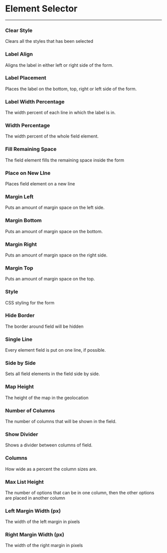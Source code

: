 # Element Selector

---

### Clear Style
Clears all the styles that has been selected
### Label Align
Aligns the label in either left or right side of the form.
### Label Placement
Places the label on the bottom, top, right or left side of the form.
### Label Width Percentage
The width percent of each line in which the label is in.
### Width Percentage
The width percent of the whole field element.
### Fill Remaining Space
The field element fills the remaining space inside the form
### Place on New LIne
Places field element on a new line
### Margin Left
Puts an amount of margin space on the left side.
### Margin Bottom
Puts an amount of margin space on the bottom.
### Margin Right
Puts an amount of margin space on the right side.
### Margin Top 
Puts an amount of margin space on the top.
### Style
CSS styling for the form 
### Hide Border
The border around field will be hidden
### Single Line
Every element field is put on one line, if possible.
### Side by Side
Sets all field elements in the field side by side.
### Map Height
The height of the map in the geolocation 
### Number of Columns
The number of columns that will be shown in the field.
### Show Divider
Shows a divider between columns of field.
### Columns
How wide as a percent the column sizes are.
### Max List Height
The number of options that can be in one column, then the other options are placed in another column

### Left Margin Width (px)
The width of the left margin in pixels
### Right Margin Width (px)
The width of the right margin in pixels
